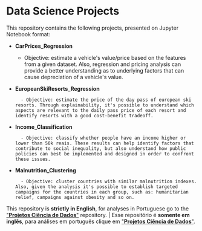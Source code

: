 # Data Science Projects
This repository contains the following projects, presented on Jupyter Notebook format:
- **CarPrices_Regression**
  
  - Objective: estimate a vehicle's value/price based on the features from a given dataset. Also, regression and pricing analysis can provide a better understanding as to underlying factors that can cause depreciation of a vehicle's value.
  
- **EuropeanSkiResorts_Regression**
  
        - Objective: estimate the price of the day pass of european ski resorts. Through explainability, it's possible to understand which aspects are relevant to the daily pass price of each resort and identify resorts with a good cost-benefit tradeoff.

  
- **Income_Classification**
  
        - Objective: classify whether people have an income higher or lower than 50k reais. These results can help identify factors that contribute to social inequality, but also understand how public policies can best be implemented and designed in order to confront these issues.

  
- **Malnutrition_Clustering**

        - Objective: cluster countries with similar malnutrition indexes. Also, given the analysis it's possible to establish targeted campaigns for the countries in each group, such as: humanitarian relief, campaigns against obesity and so on.

This repository is **strictly in English**, for analyses in Portuguese go to the ["**Projetos Ciência de Dados**"](https://github.com/rfvianna/Projetos_CienciaDados) repository. | Esse repositório é **somente em inglês**, para análises em português clique em ["**Projetos Ciência de Dados**"](https://github.com/rfvianna/Projetos_CienciaDados).
